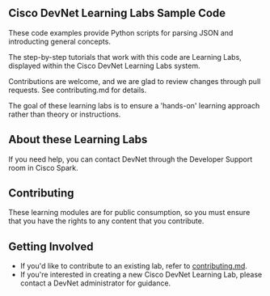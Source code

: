 ## Cisco DevNet Learning Labs Sample Code

These code examples provide Python scripts for parsing JSON and introducting general concepts.

The step-by-step tutorials that work with this code are Learning Labs, displayed within the Cisco DevNet Learning Labs system.

Contributions are welcome, and we are glad to review changes through pull requests. See contributing.md for details.

The goal of these learning labs is to ensure a 'hands-on' learning approach rather than theory or instructions.

## About these Learning Labs

If you need help, you can contact DevNet through the Developer Support room in Cisco Spark.

## Contributing

These learning modules are for public consumption, so you must ensure that you have the rights to any content that you contribute.

## Getting Involved

* If you'd like to contribute to an existing lab, refer to [contributing.md](contributing.md).
* If you're interested in creating a new Cisco DevNet Learning Lab, please contact a DevNet administrator for guidance.
